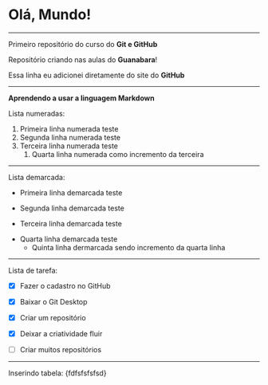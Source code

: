 # Olá, Mundo!
***
Primeiro repositório do curso do **Git e GitHub**

Repositório criando nas aulas do **Guanabara**!

Essa linha eu adicionei diretamente do site do **GitHub**
***
**Aprendendo a usar a linguagem Markdown**

Lista numeradas:
1. Primeira linha numerada teste
2. Segunda linha numerada teste
3. Terceira linha numerada teste
   1. Quarta linha numerada como incremento da terceira

***

Lista demarcada:
* Primeira linha demarcada teste
- Segunda linha demarcada teste
* Terceira linha demarcada teste
- Quarta linha demarcada teste 
   * Quinta linha dermarcada sendo incremento da quarta linha

***

Lista de tarefa:
- [x] Fazer o cadastro no GitHub
* [x] Baixar o Git Desktop
- [x] Criar um repositório
* [x] Deixar a criatividade fluir
- [ ] Criar muitos repositórios

***

Inserindo tabela:
{fdfsfsfsfsd} 